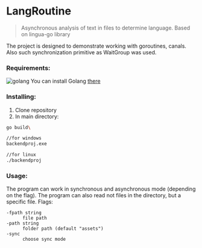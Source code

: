 ﻿# LangRoutine
> Asynchronous analysis of text in files to determine language. Based on lingua-go library

The project is designed to demonstrate working with goroutines, canals. Also such synchronization primitive as WaitGroup was used.

### Requirements:
![golang](https://badgen.net/static/go/1.22.0/green?icon=github)
You can install Golang <a href="https://go.dev/doc/install">there</a><br/>

### Installing:
1. Clone repository 
2. In main directory:<br/>
  ```bash
  go build\

  //for windows
  backendproj.exe

  //for linux
  ./backendproj
  ```

### Usage:
  The program can work in synchronous and asynchronous mode (depending on the flag). The program can also read not files in the directory, but a specific file.
  Flags:
  ```
  -fpath string
        file path
  -path string
        folder path (default "assets")
  -sync
        choose sync mode
  ```
